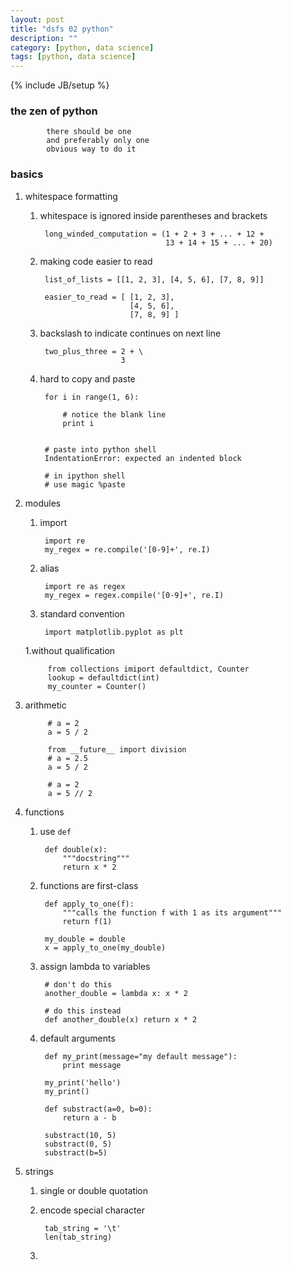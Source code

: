```yaml
---
layout: post
title: "dsfs 02 python"
description: ""
category: [python, data science]
tags: [python, data science]
---
```

{% include JB/setup %}


### the zen of python

            there should be one
            and preferably only one
            obvious way to do it

### basics

1. whitespace formatting

    1. whitespace is ignored inside parentheses and brackets

            long_winded_computation = (1 + 2 + 3 + ... + 12 + 
                                       13 + 14 + 15 + ... + 20)

    1. making code easier to read

            list_of_lists = [[1, 2, 3], [4, 5, 6], [7, 8, 9]]

            easier_to_read = [ [1, 2, 3],
                               [4, 5, 6],
                               [7, 8, 9] ]

    1. backslash to indicate continues on next line

            two_plus_three = 2 + \
                             3

    1. hard to copy and paste

            for i in range(1, 6):

                # notice the blank line
                print i


            # paste into python shell
            IndentationError: expected an indented block

            # in ipython shell
            # use magic %paste

1. modules

    1. import

            import re
            my_regex = re.compile('[0-9]+', re.I)

    1. alias

            import re as regex
            my_regex = regex.compile('[0-9]+', re.I)

    1. standard convention

            import matplotlib.pyplot as plt

    1.without qualification

            from collections imiport defaultdict, Counter
            lookup = defaultdict(int)
            my_counter = Counter()

1. arithmetic

            # a = 2
            a = 5 / 2

            from __future__ import division
            # a = 2.5
            a = 5 / 2

            # a = 2
            a = 5 // 2

1. functions

    1. use `def`

            def double(x):
                """docstring"""
                return x * 2

    1. functions are first-class

            def apply_to_one(f):
                """calls the function f with 1 as its argument"""
                return f(1)

            my_double = double
            x = apply_to_one(my_double)

    1. assign lambda to variables

            # don't do this
            another_double = lambda x: x * 2

            # do this instead
            def another_double(x) return x * 2

    1. default arguments

            def my_print(message="my default message"):
                print message

            my_print('hello')
            my_print()

            def substract(a=0, b=0):
                return a - b

            substract(10, 5)
            substract(0, 5)
            substract(b=5)

1. strings

    1. single or double quotation

    1. encode special character

            tab_string = '\t'
            len(tab_string)

    1. 